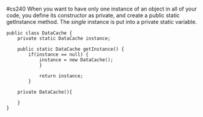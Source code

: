 #cs240 
When you want to have only one instance of an object in all of your code, you define its constructor as private, and create a public static getInstance method.
The *single* instance is put into a private static variable. 

	public class DataCache {
		private static DataCache instance;
		
		public static DataCache getInstance() {
			if(instance == null) {
				instance = new DataCache();
				}
			
				return instance;
			}
		
		private DataCache(){
		
		}
	}